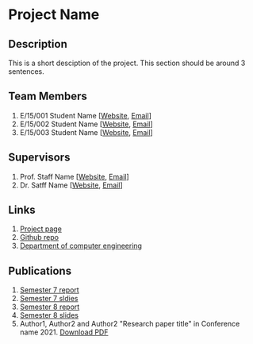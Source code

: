 # Project Name

## Description

This is a short desciption of the project. This section should be around 3 sentences.

## Team Members
1. E/15/001 Student Name [[Website](http://www.ce.pdn.ac.lk/e15-batch/), [Email](e5001@ce.pdn.ac.lk)]
2. E/15/002 Student Name [[Website](http://www.ce.pdn.ac.lk/e15-batch/), [Email](e5001@ce.pdn.ac.lk)]
3. E/15/003 Student Name [[Website](http://www.ce.pdn.ac.lk/e15-batch/), [Email](e5001@ce.pdn.ac.lk)]


## Supervisors
1. Prof. Staff Name [[Website](http://www.ce.pdn.ac.lk/academic-staff/), [Email](lecturer@ce.pdn.ac.lk)]
2. Dr. Satff Name [[Website](http://www.ce.pdn.ac.lk/academic-staff/), [Email](lecturer@ce.pdn.ac.lk)]


## Links

1. [Project page](https://cepdnaclk.github.io/e15-4yp-minimal-template)
2. [Github repo](https://github.com/cepdnaclk/e15-4yp-minimal-template)
3. [Department of computer engineering](http://ce.pdn.ac.lk)


## Publications
1. [Semester 7 report](https://cepdnaclk.github.io/e15-4yp-minimal-template)
2. [Semester 7 sldies](https://cepdnaclk.github.io/e15-4yp-minimal-template)
3. [Semester 8 report](https://cepdnaclk.github.io/e15-4yp-minimal-template)
4. [Semester 8 slides](https://cepdnaclk.github.io/e15-4yp-minimal-template)
5. Author1, Author2 and Author2 "Research paper title" in Conference name 2021. [Download PDF ](https://cepdnaclk.github.io/e15-4yp-minimal-template)
